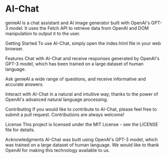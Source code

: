 # AI-Chat 
genieAI is a chat assistant and AI image generator built with OpenAI's GPT-3 model. It uses the Fetch API to retrieve data from OpenAI and DOM manipulation to output it to the user.

Getting Started
To use AI-Chat, simply open the index.html file in your web browser.

Features
Chat with AI-Chat and receive responses generated by OpenAI's GPT-3 model, which has been trained on a large dataset of human language.

Ask genieAI a wide range of questions, and receive informative and accurate answers.

Interact with AI-Chat in a natural and intuitive way, thanks to the power of OpenAI's advanced natural language processing.

Contributing
If you would like to contribute to AI-Chat, please feel free to submit a pull request. Contributions are always welcome!

License
This project is licensed under the MIT License - see the LICENSE file for details.

Acknowledgments
AI-Chat was built using OpenAI's GPT-3 model, which was trained on a large dataset of human language. We would like to thank OpenAI for making this technology available to us.
